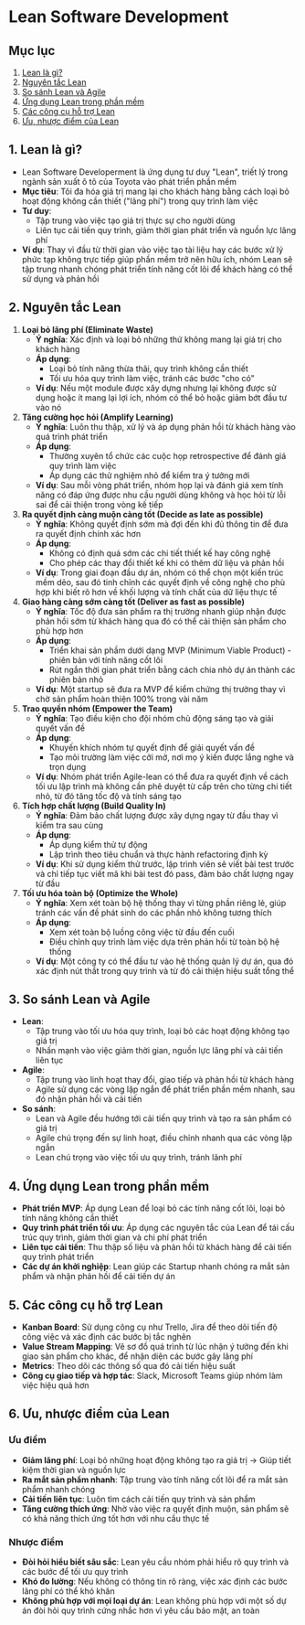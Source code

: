 # Lean Software Development

## Mục lục
1. [Lean là gì?](#1-lean-la-gi)
2. [Nguyên tắc Lean](#2-nguyen-tac-lean)
3. [So sánh Lean và Agile](#3-so-sanh-lean-va-agile)
4. [Ứng dụng Lean trong phần mềm](#4-ung-dung-lean-trong-phan-mem)
5. [Các công cụ hỗ trợ Lean](#5-cac-cong-cu-ho-tro-lean)
6. [Ưu, nhược điểm của Lean](#6-uu-nhuoc-diem-cua-lean)

<a name="1-lean-la-gi"></a>
## 1. Lean là gì?
- Lean Software Developerment là ứng dụng tư duy "Lean", triết lý trong ngành sản xuất ô tô của Toyota vào phát triển phần mềm
- **Mục tiêu**: Tôi đa hóa giá trị mang lại cho khách hàng bằng cách loại bỏ hoạt động không cần thiết ("lãng phí") trong quy trình làm việc
- **Tư duy**:
    * Tập trung vào việc tạo giá trị thực sự cho người dùng
    * Liên tục cải tiến quy trình, giảm thời gian phát triển và nguồn lực lãng phí
- **Ví dụ**: Thay vì đầu từ thời gian vào việc tạo tài liệu hay các bước xử lý phức tạp không trực tiếp giúp phần mềm trở nên hữu ích, nhóm Lean sẽ tập trung nhanh chóng phát triển tính năng cốt lõi để khách hàng có thể sử dụng và phản hồi

<a name="2-nguyen-tac-lean"></a>
## 2. Nguyên tắc Lean
1. **Loại bỏ lãng phí (Eliminate Waste)**
    - **Ý nghĩa**: Xác định và loại bỏ những thứ không mang lại giá trị cho khách hàng
    - **Áp dụng**:
        * Loại bỏ tính năng thừa thãi, quy trình không cần thiết
        * Tối ưu hóa quy trình làm việc, tránh các bước "cho có"
    - **Ví dụ**: Nếu một module được xây dựng nhưng lại không được sử dụng hoặc ít mang lại lợi ích, nhóm có thể bỏ hoặc giảm bớt đầu tư vào nó
2. **Tăng cường học hỏi (Amplify Learning)**
    - **Ý nghĩa**: Luôn thu thập, xử lý và áp dụng phản hồi từ khách hàng vào quá trình phát triển
    - **Áp dụng**:
        * Thường xuyên tổ chức các cuộc họp retrospective để đánh giá quy trình làm việc
        * Áp dụng các thử nghiệm nhỏ để kiểm tra ý tưởng mới
    - **Ví dụ**: Sau mỗi vòng phát triển, nhóm họp lại và đánh giá xem tính năng có đáp ứng được nhu cầu người dùng không và học hỏi từ lỗi sai để cải thiện trong vòng kế tiếp
3. **Ra quyết định càng muộn càng tốt (Decide as late as possible)**
    - **Ý nghĩa**: Không quyết định sớm mà đợi đến khi đủ thông tin để đưa ra quyết định chính xác hơn
    - **Áp dụng**:
        * Không có định quá sớm các chi tiết thiết kế hay công nghệ
        * Cho phép các thay đổi thiết kế khi có thêm dữ liệu và phản hồi
    - **Ví dụ**: Trong giai đoạn đầu dự án, nhóm có thể chọn một kiến trúc mềm dẻo, sau đó tinh chỉnh các quyết định về công nghệ cho phù hợp khi biết rõ hơn về khối lượng và tính chất của dữ liệu thực tế
4. **Giao hàng càng sớm càng tốt (Deliver as fast as possible)**
    - **Ý nghĩa**: Tốc độ đưa sản phẩm ra thị trường nhanh giúp nhận được phản hồi sớm từ khách hàng qua đó có thể cải thiện sản phẩm cho phù hợp hơn
    - **Áp dụng**:
        * Triển khai sản phầm dưới dạng MVP (Minimum Viable Product) - phiên bản với tính năng cốt lõi
        * Rút ngắn thời gian phát triển bằng cách chia nhỏ dự án thành các phiên bản nhỏ
    - **Ví dụ**: Một startup sẽ đưa ra MVP để kiểm chứng thị trường thay vì chờ sản phẩm hoàn thiện 100% trong vài năm
5. **Trao quyền nhóm (Empower the Team)**
    - **Ý nghĩa**: Tạo điều kiện cho đội nhóm chủ động sáng tạo và giải quyết vấn đề
    - **Áp dụng**:
        * Khuyến khích nhóm tự quyết định để giải quyết vấn đề
        * Tạo môi trường làm việc cởi mở, nơi mọ ý kiến được lắng nghe và trọn dụng
    - **Ví dụ**: Nhóm phát triển Agile-lean có thể đưa ra quyết định về cách tối ưu lập trình mà không cần phê duyệt từ cấp trên cho từng chi tiết nhỏ, từ đó tăng tốc độ và tính sáng tạo
6. **Tích hợp chất lượng (Build Quality In)**
    - **Ý nghĩa**: Đảm bảo chất lượng được xây dựng ngay từ đầu thay vì kiểm tra sau cùng
    - **Áp dụng**:
        * Áp dụng kiểm thử tự động
        * Lập trình theo tiêu chuẩn và thực hành refactoring định kỳ
    - **Ví dụ**: Khi sử dụng kiểm thử trước, lập trình viên sẽ viết bài test trước và chỉ tiếp tục viết mã khi bài test đó pass, đảm bảo chất lượng ngay từ đầu
7. **Tối ưu hóa toàn bộ (Optimize the Whole)**
    - **Ý nghĩa**: Xem xét toàn bộ hệ thống thay vì từng phần riêng lẻ, giúp tránh các vấn đề phát sinh do các phần nhỏ không tương thích
    - **Áp dụng**:
        * Xem xét toàn bộ luồng công việc từ đầu đến cuối
        * Điều chỉnh quy trình làm việc dựa trên phản hồi từ toàn bộ hệ thống
    - **Ví dụ**: Một công ty có thể đầu tư vào hệ thống quản lý dự án, qua đó xác định nút thắt trong quy trình và từ đó cải thiện hiệu suất tổng thể

<a name="3-so-sanh-lean-va-agile"></a>
## 3. So sánh Lean và Agile
- **Lean**:
    * Tập trung vào tối ưu hóa quy trình, loại bỏ các hoạt động không tạo giá trị
    * Nhấn mạnh vào việc giảm thời gian, nguồn lực lãng phí và cải tiến liên tục
- **Agile**:
    * Tập trung vào linh hoạt thay đổi, giao tiếp và phản hồi từ khách hàng
    * Agile sử dụng các vòng lặp ngắn để phát triển phần mềm nhanh, sau đó nhận phản hồi và cải tiến
- **So sánh**:
    * Lean và Agile đều hướng tới cải tiến quy trình và tạo ra sản phẩm có giá trị
    * Agile chú trọng đến sự linh hoạt, điều chỉnh nhanh qua các vòng lặp ngắn
    * Lean chú trọng vào việc tối ưu quy trình, tránh lãnh phí

<a name="4-ung-dung-lean-trong-phan-mem"></a>
## 4. Ứng dụng Lean trong phần mềm
- **Phát triển MVP**: Áp dụng Lean để loại bỏ các tính năng cốt lõi, loại bỏ tính năng không cần thiết
- **Quy trình phát triển tối ưu**: Áp dụng các nguyên tắc của Lean để tái cấu trúc quy trình, giảm thời gian và chi phí phát triển
- **Liên tục cải tiến**: Thu thập số liệu và phản hồi từ khách hàng để cải tiến quy trình phát triển
- **Các dự án khởi nghiệp**: Lean giúp các Startup nhanh chóng ra mắt sản phẩm và nhận phản hồi để cải tiến dự án

<a name="5-cac-cong-cu-ho-tro-lean"></a>
## 5. Các công cụ hỗ trợ Lean
- **Kanban Board**: Sử dụng công cụ như Trello, Jira để theo dõi tiến độ công việc và xác định các bước bị tắc nghẽn
- **Value Stream Mapping**: Vẽ sơ đồ quá trình từ lúc nhận ý tưởng đến khi giao sản phẩm cho khác, để nhận diện các bước gây lãng phí
- **Metrics**: Theo dõi các thông số qua đó cải tiến hiệu suất
- **Công cụ giao tiếp và hợp tác**: Slack, Microsoft Teams giúp nhóm làm việc hiệu quả hơn

<a name="6-uu-nhuoc-diem-cua-lean"></a>
## 6. Ưu, nhược điểm của Lean

### Ưu điểm
- **Giảm lãng phí**: Loại bỏ những hoạt động không tạo ra giá trị &rarr; Giúp tiết kiệm thời gian và nguồn lực
- **Ra mắt sản phẩm nhanh**: Tập trung vào tính năng cốt lõi để ra mắt sản phẩm nhanh chóng
- **Cải tiến liên tục**: Luôn tìm cách cải tiến quy trình và sản phẩm
- **Tăng cường thích ứng**: Nhờ vào việc ra quyết định muộn, sản phẩm sẽ có khả năng thích ứng tốt hơn với nhu cầu thực tế

### Nhược điểm
- **Đòi hỏi hiểu biết sâu sắc**: Lean yêu cầu nhóm phải hiểu rõ quy trình và các bước để tối ưu quy trình
- **Khó đo lường**: Nếu không có thông tin rõ ràng, việc xác định các bước lãng phí có thể khó khăn
- **Không phù hợp với mọi loại dự án**: Lean không phù hợp với một số dự án đòi hỏi quy trình cứng nhắc hơn vì yêu cầu bảo mật, an toàn
